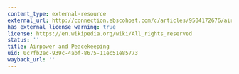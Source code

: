 ```yaml
---
content_type: external-resource
external_url: http://connection.ebscohost.com/c/articles/9504172676/airpower-peacekeeping
has_external_license_warning: true
license: https://en.wikipedia.org/wiki/All_rights_reserved
status: ''
title: Airpower and Peacekeeping
uid: 0c7fb2ec-939c-4abf-8675-11ec51e85773
wayback_url: ''
---
```

